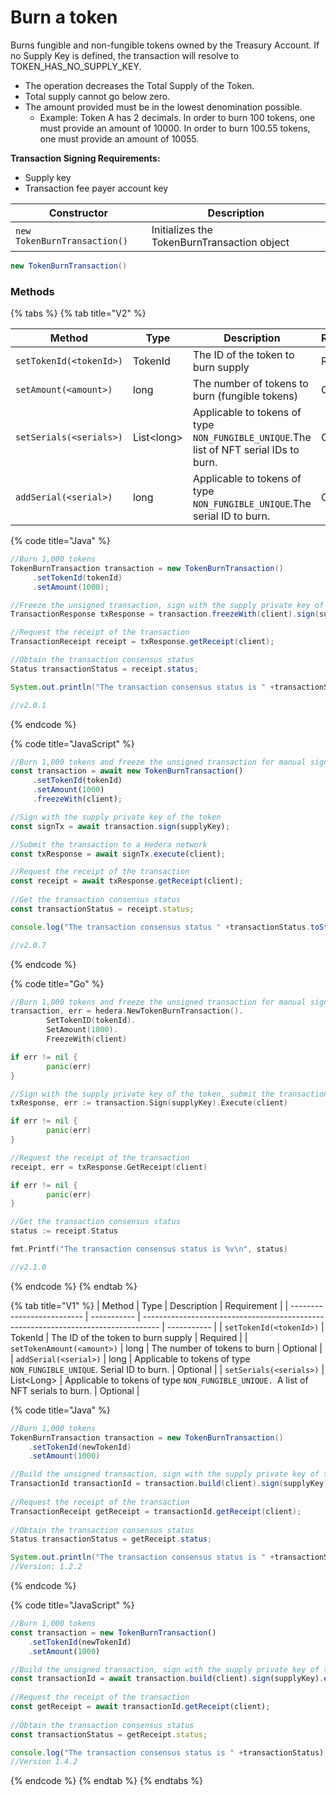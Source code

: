 # Burn a token

Burns fungible and non-fungible tokens owned by the Treasury Account. If no Supply Key is defined, the transaction will resolve to TOKEN\_HAS\_NO\_SUPPLY\_KEY.&#x20;

* The operation decreases the Total Supply of the Token.&#x20;
* Total supply cannot go below zero.&#x20;
* The amount provided must be in the lowest denomination possible.&#x20;
  * Example: Token A has 2 decimals. In order to burn 100 tokens, one must provide an amount of 10000. In order to burn 100.55 tokens, one must provide an amount of 10055.

**Transaction Signing Requirements:**

* Supply key
* Transaction fee payer account key

| Constructor                  | Description                                     |
| ---------------------------- | ----------------------------------------------- |
| `new TokenBurnTransaction()` |     Initializes the TokenBurnTransaction object |

```java
new TokenBurnTransaction()
```

### Methods

{% tabs %}
{% tab title="V2" %}


| Method                  | Type        | Description                                                                             | Requirement |
| ----------------------- | ----------- | --------------------------------------------------------------------------------------- | ----------- |
| `setTokenId(<tokenId>)` | TokenId     | The ID of the token to burn supply                                                      | Required    |
| `setAmount(<amount>)`   | long        | The number of tokens to burn (fungible tokens)                                          | Optional    |
| `setSerials(<serials>)` | List\<long> | Applicable to tokens of type `NON_FUNGIBLE_UNIQUE`.The  list of NFT serial IDs to burn. | Optional    |
| `addSerial(<serial>)`   | long        | Applicable to tokens of type `NON_FUNGIBLE_UNIQUE`.The serial ID to burn.               | Optional    |

{% code title="Java" %}
```java
//Burn 1,000 tokens
TokenBurnTransaction transaction = new TokenBurnTransaction()
     .setTokenId(tokenId)
     .setAmount(1000);

//Freeze the unsigned transaction, sign with the supply private key of the token, submit the transaction to a Hedera network
TransactionResponse txResponse = transaction.freezeWith(client).sign(supplyKey).execute(client);

//Request the receipt of the transaction
TransactionReceipt receipt = txResponse.getReceipt(client);

//Obtain the transaction consensus status
Status transactionStatus = receipt.status;

System.out.println("The transaction consensus status is " +transactionStatus);

//v2.0.1
```
{% endcode %}

{% code title="JavaScript" %}
```javascript
//Burn 1,000 tokens and freeze the unsigned transaction for manual signing
const transaction = await new TokenBurnTransaction()
     .setTokenId(tokenId)
     .setAmount(1000)
     .freezeWith(client);

//Sign with the supply private key of the token 
const signTx = await transaction.sign(supplyKey);

//Submit the transaction to a Hedera network    
const txResponse = await signTx.execute(client);

//Request the receipt of the transaction
const receipt = await txResponse.getReceipt(client);
    
//Get the transaction consensus status
const transactionStatus = receipt.status;

console.log("The transaction consensus status " +transactionStatus.toString());

//v2.0.7
```
{% endcode %}

{% code title="Go" %}
```go
//Burn 1,000 tokens and freeze the unsigned transaction for manual signing
transaction, err = hedera.NewTokenBurnTransaction().
		SetTokenID(tokenId).
		SetAmount(1000).
		FreezeWith(client)

if err != nil {
		panic(err)
}

//Sign with the supply private key of the token, submit the transaction to a Hedera network
txResponse, err := transaction.Sign(supplyKey).Execute(client)

if err != nil {
		panic(err)
}

//Request the receipt of the transaction
receipt, err = txResponse.GetReceipt(client)

if err != nil {
		panic(err)
}

//Get the transaction consensus status
status := receipt.Status

fmt.Printf("The transaction consensus status is %v\n", status)

//v2.1.0
```
{% endcode %}
{% endtab %}

{% tab title="V1" %}
| Method                     | Type        | Description                                                                        | Requirement |
| -------------------------- | ----------- | ---------------------------------------------------------------------------------- | ----------- |
| `setTokenId(<tokenId>)`    | TokenId     | The ID of the token to burn supply                                                 | Required    |
| `setTokenAmount(<amount>)` | long        | The number of tokens to burn                                                       | Optional    |
| `addSerial(<serial>)`      | long        | Applicable to tokens of type `NON_FUNGIBLE_UNIQUE`. Serial ID to burn.             | Optional    |
| `setSerials(<serials>)`    | List\<Long> | Applicable to tokens of type `NON_FUNGIBLE_UNIQUE. `A list of NFT serials to burn. | Optional    |

{% code title="Java" %}
```java
//Burn 1,000 tokens
TokenBurnTransaction transaction = new TokenBurnTransaction()
    .setTokenId(newTokenId)
    .setAmount(1000)

//Build the unsigned transaction, sign with the supply private key of the token, submit the transaction to a Hedera network
TransactionId transactionId = transaction.build(client).sign(supplyKey).execute(client);
    
//Request the receipt of the transaction
TransactionReceipt getReceipt = transactionId.getReceipt(client);
    
//Obtain the transaction consensus status
Status transactionStatus = getReceipt.status;

System.out.println("The transaction consensus status is " +transactionStatus);
//Version: 1.2.2
```
{% endcode %}

{% code title="JavaScript" %}
```javascript
//Burn 1,000 tokens
const transaction = new TokenBurnTransaction()
    .setTokenId(newTokenId)
    .setAmount(1000)

//Build the unsigned transaction, sign with the supply private key of the token, submit the transaction to a Hedera network
const transactionId = await transaction.build(client).sign(supplyKey).execute(client);
    
//Request the receipt of the transaction
const getReceipt = await transactionId.getReceipt(client);
    
//Obtain the transaction consensus status
const transactionStatus = getReceipt.status;

console.log("The transaction consensus status is " +transactionStatus);
//Version 1.4.2
```
{% endcode %}
{% endtab %}
{% endtabs %}

